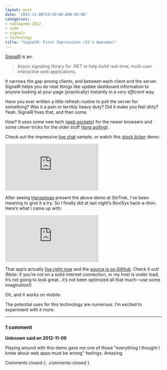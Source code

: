 ```yaml
---
layout: post
date: '2012-11-08T23:59:00.000-05:00'
categories:
- nablopomo-2012
- code
- signalr
- technology
title: "SignalR: First Impressions (It's Awesome)"
---
```


[SignalR](https://github.com/SignalR/SignalR#readme) is an:

> Async signaling library for .NET to help build real-time, multi-user interactive web applications.

It narrows the gap among clients, and between each client and the server. SignalR helps you do neat things like update dashboard information to anyone looking at your page (practically) instantly in a *very efficient* way.

Have you ever written a little refresh routine to poll the server for something? Was it a pain or terribly heavy duty? Did it make you feel dirty? Yeah. SignalR fixes that, and then some.

How? It uses some new tech ([web sockets](http://en.wikipedia.org/wiki/WebSocket)) for the newer browsers and some clever tricks for the older stuff ([long polling](http://en.wikipedia.org/wiki/Push_technology#Long_polling)).

Check out the impressive [live chat](http://jabbr.net/) sample, or watch this [stock ticker](http://vimeo.com/31938189) demo:  

<iframe class="full-embed hd" src="https://player.vimeo.com/video/31938189?badge=0" frameborder="0" allowfullscreen="allowfullscreen" webkitallowfullscreen="webkitallowfullscreen" mozallowfullscreen="mozallowfullscreen"></iframe>

After seeing [Hanselman](http://www.hanselman.com/blog/AsynchronousScalableWebApplicationsWithRealtimePersistentLongrunningConnectionsWithSignalR.aspx) present the above demo at StirTrek, I’ve been meaning to give it a try. So I finally did at last night’s RoviSys hack-a-thon. Here’s what I came up with:  

<iframe class="full-embed hd" src="https://www.youtube.com/embed/cUY6p5CumXI" title="SignalR syncing drag events between iPad and Desktop Chrome" frameborder="0" allow="accelerometer; autoplay; clipboard-write; encrypted-media; gyroscope; picture-in-picture; web-share" allowfullscreen></iframe>

That app’s actually [live right now](http://blocky.apphb.com/) and the [source is on GitHub](https://github.com/mharen/devour/tree/master/devour). Check it out! (Note: if you’re not on a solid internet connection, or my host is under load, it’s not going to look great...it’s not been optimized all that much—use some imagination!)

Oh, and it works on mobile.

The potential uses for this technology are numerous. I’m excited to experiment with it more.

---

### 1 comment

**Unknown said on 2012-11-09**

Playing around with this demo gave me one of those "everything I thought I knew about web apps must be wrong" feelings. Amazing.

Comments closed
{: .comments-closed }
